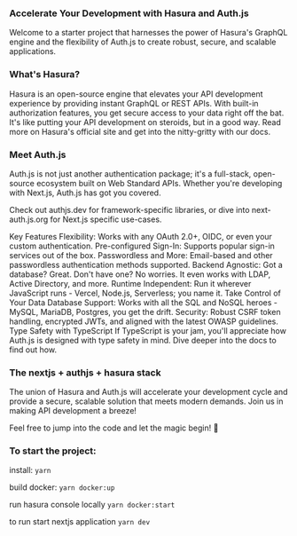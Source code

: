 
### Accelerate Your Development with Hasura and Auth.js
Welcome to a starter project that harnesses the power of Hasura's GraphQL engine and the flexibility of Auth.js to create robust, secure, and scalable applications.

### What's Hasura?
Hasura is an open-source engine that elevates your API development experience by providing instant GraphQL or REST APIs. With built-in authorization features, you get secure access to your data right off the bat. It's like putting your API development on steroids, but in a good way. Read more on Hasura's official site and get into the nitty-gritty with our docs.

### Meet Auth.js
Auth.js is not just another authentication package; it's a full-stack, open-source ecosystem built on Web Standard APIs. Whether you're developing with Next.js, Auth.js has got you covered.

Check out authjs.dev for framework-specific libraries, or dive into next-auth.js.org for Next.js specific use-cases.

Key Features
Flexibility: Works with any OAuth 2.0+, OIDC, or even your custom authentication.
Pre-configured Sign-In: Supports popular sign-in services out of the box.
Passwordless and More: Email-based and other passwordless authentication methods supported.
Backend Agnostic: Got a database? Great. Don't have one? No worries. It even works with LDAP, Active Directory, and more.
Runtime Independent: Run it wherever JavaScript runs - Vercel, Node.js, Serverless; you name it.
Take Control of Your Data
Database Support: Works with all the SQL and NoSQL heroes - MySQL, MariaDB, Postgres, you get the drift.
Security: Robust CSRF token handling, encrypted JWTs, and aligned with the latest OWASP guidelines.
Type Safety with TypeScript
If TypeScript is your jam, you'll appreciate how Auth.js is designed with type safety in mind. Dive deeper into the docs to find out how.


### The nextjs + authjs + hasura stack
The union of Hasura and Auth.js will accelerate your development cycle and provide a secure, scalable solution that meets modern demands. Join us in making API development a breeze!

Feel free to jump into the code and let the magic begin! 🚀


### To start the project:

install:
`yarn`

build docker:
`yarn docker:up`

run hasura console locally
`yarn docker:start`


to run start nextjs application
`yarn dev`